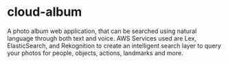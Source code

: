 # cloud-album

A photo album web application, that can be searched using natural language through both text and voice. AWS Services used are  Lex, ElasticSearch, and Rekognition to create an intelligent search layer to query your photos for people, objects, actions, landmarks and more.
